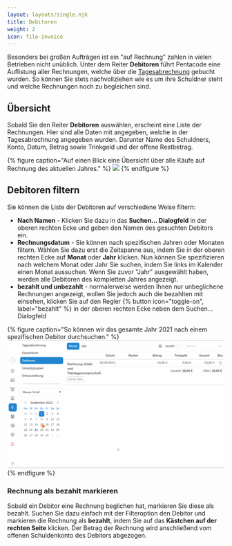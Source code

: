 ```yaml
---
layout: layouts/single.njk
title: Debitoren
weight: 2
icon: file-invoice
---
```


Besonders bei großen Aufträgen ist ein "auf Rechnung" zahlen in vielen Betrieben
nicht unüblich. Unter dem Reiter **Debitoren** führt Pentacode eine Auflistung
aller Rechnungen, welche über die
[Tagesabrechnung](hilfe/handbuch/umsaetze/tagesabrechnung/index) gebucht wurden.
So können Sie stets nachvollziehen wie es um ihre Schuldner steht und welche
Rechnungen noch zu begleichen sind. 

## Übersicht

Sobald Sie den Reiter **Debitoren** auswählen, erscheint eine Liste der Rechnungen. Hier sind alle Daten mit angegeben, welche in der
Tagesabrechnung angegeben wurden. Darunter Name des Schuldners, Konto, Datum,
Betrag sowie Trinkgeld und der offene Restbetrag. 

{% figure caption="Auf einen Blick eine Übersicht über alle Käufe auf Rechnung
des aktuellen Jahres." %}
<img src="debitoren-übersicht.png"/>
{% endfigure %}

## Debitoren filtern

Sie können die Liste der Debitoren auf verschiedene Weise filtern:

-  **Nach Namen** - Klicken Sie dazu in das **Suchen... Dialogfeld** in der
   oberen rechten Ecke und geben den Namen des gesuchten Debitors ein.
-  **Rechnungsdatum** - Sie können nach spezifischen Jahren oder
   Monaten filtern. Wählen Sie dazu erst die Zeitspanne aus, indem Sie in der
   oberen rechten Ecke auf **Monat** oder **Jahr** klicken. Nun können Sie
   spezifizieren nach welchem Monat oder Jahr Sie suchen, indem Sie links im
   Kalender einen Monat aussuchen. Wenn Sie zuvor "Jahr" ausgewählt haben,
   werden alle Debitoren des kompletten Jahres angezeigt.
-  **bezahlt und unbezahlt** - normalerweise werden Ihnen nur unbeglichene
   Rechnungen angezeigt, wollen Sie jedoch auch die bezahlten mit
   einsehen, klicken Sie auf den Regler {% button icon="toggle-on", label="bezahlt" %} in der oberen rechten Ecke
   neben dem Suchen... Dialogfeld

{% figure caption="So können wir das gesamte Jahr 2021 nach einem spezifischen
Debitor durchsuchen." %}
<img src="debitoren-filter.gif"/>
{% endfigure %}

### Rechnung als bezahlt markieren

Sobald ein Debitor eine Rechnung beglichen hat, markieren Sie diese als bezahlt.
Suchen Sie dazu einfach mit der Filteroption den Debitor und markieren die Rechnung
als **bezahlt**, indem Sie auf das **Kästchen auf der rechten Seite** klicken. Der
Betrag der Rechnung wird anschließend vom offenen Schuldenkonto des Debitors
abgezogen. 